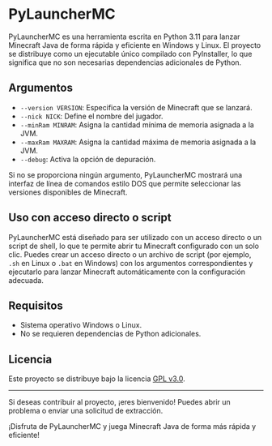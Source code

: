 # PyLauncherMC

PyLauncherMC es una herramienta escrita en Python 3.11 para lanzar Minecraft Java de forma rápida y eficiente en Windows y Linux. El proyecto se distribuye como un ejecutable único compilado con PyInstaller, lo que significa que no son necesarias dependencias adicionales de Python.

## Argumentos

- `--version VERSION`: Especifica la versión de Minecraft que se lanzará.
- `--nick NICK`: Define el nombre del jugador.
- `--minRam MINRAM`: Asigna la cantidad mínima de memoria asignada a la JVM.
- `--maxRam MAXRAM`: Asigna la cantidad máxima de memoria asignada a la JVM.
- `--debug`: Activa la opción de depuración.

Si no se proporciona ningún argumento, PyLauncherMC mostrará una interfaz de línea de comandos estilo DOS que permite seleccionar las versiones disponibles de Minecraft.

## Uso con acceso directo o script

PyLauncherMC está diseñado para ser utilizado con un acceso directo o un script de shell, lo que te permite abrir tu Minecraft configurado con un solo clic. Puedes crear un acceso directo o un archivo de script (por ejemplo, `.sh` en Linux o `.bat` en Windows) con los argumentos correspondientes y ejecutarlo para lanzar Minecraft automáticamente con la configuración adecuada.

## Requisitos

- Sistema operativo Windows o Linux.
- No se requieren dependencias de Python adicionales.

## Licencia

Este proyecto se distribuye bajo la licencia [GPL v3.0](https://www.gnu.org/licenses/gpl-3.0.en.html). <!-- Inserta aquí el enlace a la licencia GPL v3.0 -->

---

Si deseas contribuir al proyecto, ¡eres bienvenido! Puedes abrir un problema o enviar una solicitud de extracción.

¡Disfruta de PyLauncherMC y juega Minecraft Java de forma más rápida y eficiente!
